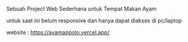 Sebuah Project Web Sederhana untuk Tempat Makan Ayam

untuk saat ini belum responsive dan hanya dapat diakses di pc/laptop

website : https://ayamappolo.vercel.app/
